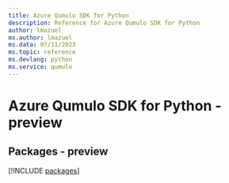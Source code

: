 ```yaml
---
title: Azure Qumulo SDK for Python
description: Reference for Azure Qumulo SDK for Python
author: lmazuel
ms.author: lmazuel
ms.data: 07/11/2023
ms.topic: reference
ms.devlang: python
ms.service: qumulo
---
```

# Azure Qumulo SDK for Python - preview
## Packages - preview
[!INCLUDE [packages](qumulo-index.md)]